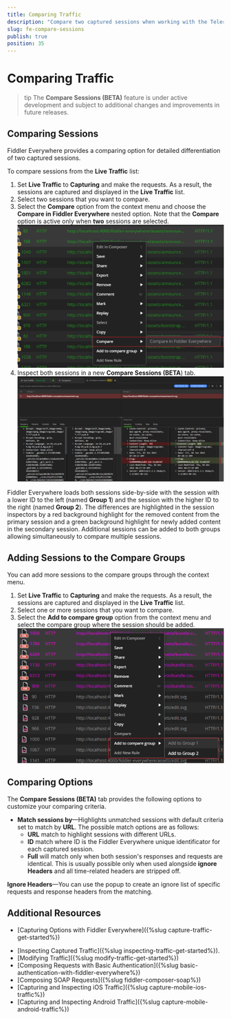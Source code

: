 ```yaml
---
title: Comparing Traffic
description: "Compare two captured sessions when working with the Telerik Fiddler Everywhere web-debugging HTTP client proxy."
slug: fe-compare-sessions
publish: true
position: 35
---
```


# Comparing Traffic

>tip The **Compare Sessions (BETA)** feature is under active development and subject to additional changes and improvements in future releases.


## Comparing Sessions

Fiddler Everywhere provides a comparing option for detailed differentiation of two captured sessions.

To compare sessions from the **Live Traffic** list:

1. Set **Live Traffic** to **Capturing** and make the requests. As a result, the sessions are captured and displayed in the **Live Traffic** list.
1. Select two sessions that you want to compare.
1. Select the **Compare** option from the context menu and choose the **Compare in Fiddler Everywhere** nested option. Note that the **Compare** option is active only when **two** sessions are selected.
    ![Compare through the context menu](../images/livetraffic/compare/compare-context-menu.png)
1. Inspect both sessions in a new **Compare Sessions (BETA**) tab.
    ![Compare Sessions tab](../images/livetraffic/compare/compare-tab-001.png)


Fiddler Everywhere loads both sessions side-by-side with the session with a lower ID to the left (named **Group 1**) and the session with the higher ID to the right (named **Group 2**). The differences are highlighted in the session inspectors by a red background highlight for the removed content from the primary session and a green background highlight for newly added content in the secondary session. Additional sessions can be added to both groups allowing simultaneously to compare multiple sessions.


## Adding Sessions to the Compare Groups

You can add more sessions to the compare groups through the context menu.

1. Set **Live Traffic** to **Capturing** and make the requests. As a result, the sessions are captured and displayed in the **Live Traffic** list.
1. Select one or more sessions that you want to compare.
1. Select the **Add to compare group** option from the context menu and select the compare group where the session should be added.
    ![Add to compare group](../images/livetraffic/compare/compare-context-menu-add-to-group.png)


## Comparing Options

The **Compare Sessions (BETA)** tab provides the following options to customize your comparing criteria.

- **Match sessions by**&mdash;Highlights unmatched sessions with default criteria set to match by **URL**. The possible match options are as follows:
    - **URL** match to highlight sessions with different URLs.
    - **ID** match where ID is the Fiddler Everywhere unique identificator for each captured session.
    - **Full** will match only when both session's responses and requests are identical. This is usually possible only when used alongside **ignore Headers** and all time-related headers are stripped off.

**Ignore Headers**&mdash;You can use the popup to create an ignore list of specific requests and response headers from the matching.

## Additional Resources

* [Capturing Options with Fiddler Everywhere]({%slug capture-traffic-get-started%})
- [Inspecting Captured Traffic]({%slug inspecting-traffic-get-started%}).
- [Modifying Traffic]({%slug modify-traffic-get-started%})
- [Composing Requests with Basic Authentication]({%slug basic-authentication-with-fiddler-everywhere%})
- [Composing SOAP Requests]({%slug fiddler-composer-soap%})
- [Capturing and Inspecting iOS Traffic]({%slug capture-mobile-ios-traffic%})
- [Capturing and Inspecting Android Traffic]({%slug capture-mobile-android-traffic%})